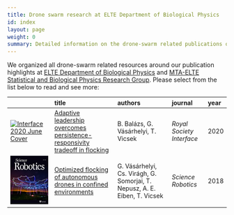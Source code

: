 ```yaml
---
title: Drone swarm research at ELTE Department of Biological Physics
id: index
layout: page
weight: 0
summary: Detailed information on the drone-swarm related publications of ELTE Department of Biological Physics
---
```


We organized all drone-swarm related resources around our publication highlights at [ELTE Department of Biological Physics](https://physics.elte.hu/en/BIO_research) and [MTA-ELTE Statistical and Biological Physics Research Group](http://hal.elte.hu/). Please select from the list below to read and see more:

|      | title | authors | journal | year |
| :-   | :-    | :-      | :-      | :-   |
| [![Interface 2020 June Cover](assets/img/interface_cover.jpg)](interface2020.md) | [Adaptive leadership overcomes persistence-responsivity tradeoff in flocking](interface2020.md) | B. Balázs, G. Vásárhelyi, T. Vicsek | _Royal Society Interface_ | 2020 |
| [![Science Robotics 2018 July Cover](assets/img/science_robotics_cover.jpg)](scirob2018.md) | [Optimized flocking of autonomous drones in confined environments](scirob2018.md) | G. Vásárhelyi, Cs. Virágh, G. Somorjai, T. Nepusz, A. E. Eiben, T. Vicsek | _Science Robotics_ | 2018 |
